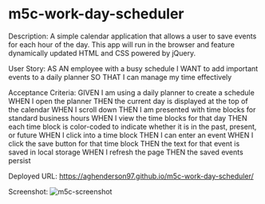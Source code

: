 # m5c-work-day-scheduler

Description:
A simple calendar application that allows a user to save events for each hour of the day. This app will run in the browser and feature dynamically updated HTML and CSS powered by jQuery.

User Story:
AS AN employee with a busy schedule
I WANT to add important events to a daily planner
SO THAT I can manage my time effectively

Acceptance Criteria:
GIVEN I am using a daily planner to create a schedule
WHEN I open the planner
THEN the current day is displayed at the top of the calendar
WHEN I scroll down
THEN I am presented with time blocks for standard business hours
WHEN I view the time blocks for that day
THEN each time block is color-coded to indicate whether it is in the past, present, or future
WHEN I click into a time block
THEN I can enter an event
WHEN I click the save button for that time block
THEN the text for that event is saved in local storage
WHEN I refresh the page
THEN the saved events persist

Deployed URL:
https://aghenderson97.github.io/m5c-work-day-scheduler/

Screenshot:
![m5c-screenshot](https://user-images.githubusercontent.com/113946573/232788198-fd4076b2-400e-48ea-ae71-27a098b0d1da.gif)
